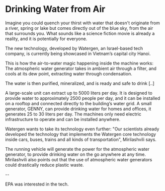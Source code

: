 # Drinking Water from Air

Imagine you could quench your thirst with water that doesn't originate from a river, spring or lake but comes directly out of the blue sky, from the air that surrounds you. What sounds like a science fiction movie is already a reality, and it is potentially for everyone.

The new technology, developed by Watergen, an Israel-based tech company, is currently being showcased in Vietnam’s capital city Hanoi.

This is how the air-to-water magic happening inside the machine works: The atmospheric water generator takes in ambient air through a filter, and cools at its dew point, extracting water through condensation.

The water is then purified, mineralized, and is ready and safe to drink [..]

A large-scale unit can extract up to 5000 liters per day. It is designed to provide water to approximately 2500 people per day, and it can be installed on a rooftop and connected directly to the building’s water grid. A small generator, GENNY, can provide drinking water for homes and offices, it generates 25 to 30 liters per day. The machines only need electric infrastructure to operate and can be installed anywhere.

Watergen wants to take its technology even further: "Our scientists already developed the technology that implements the Watergen core technology inside cars, buses, trains and all kinds of transportation", Mirilashvili says.

The running vehicle will generate the power for the atmospheric water generator, to provide drinking water on the go anywhere at any time. Mirilashvili also points out that the use of atmospheric water generators could drastically reduce plastic waste.

--

EPA was interested in the tech. 













